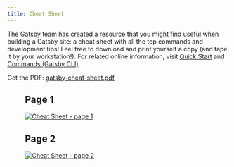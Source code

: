 ```yaml
---
title: Cheat Sheet
---
```


The Gatsby team has created a resource that you might find useful when building a Gatsby site: a cheat sheet with all the top commands and development tips! Feel free to download and print yourself a copy (and tape it by your workstation!). For related online information, visit [Quick Start](/docs/quick-start/) and [Commands (Gatsby CLI)](/docs/gatsby-cli/).

Get the PDF: <a href="/gatsby-cheat-sheet.pdf" download>gatsby-cheat-sheet.pdf</a>

<figure aria-labelledby="cheat_sheet-text">
  <h2>Page 1</h2>
  <a
    href="/cheat-sheet_page_1.png"
    title="Click to open image in a new window"
    target="_blank"
    style="display:block;"
  >
    <img
      src="/cheat-sheet_page_1.png"
      alt="Cheat Sheet - page 1"
      style="display:block; margin:0;"
    />
  </a>
  <h2>Page 2</h2>
  <a
    href="/cheat-sheet_page_2.png"
    title="Click to open image in a new window"
    target="_blank"
    style="display:block;"
  >
    <img
      src="/cheat-sheet_page_2.png"
      alt="Cheat Sheet - page 2"
      style="display:block; margin:0;"
    />
  </a>
</figure>

